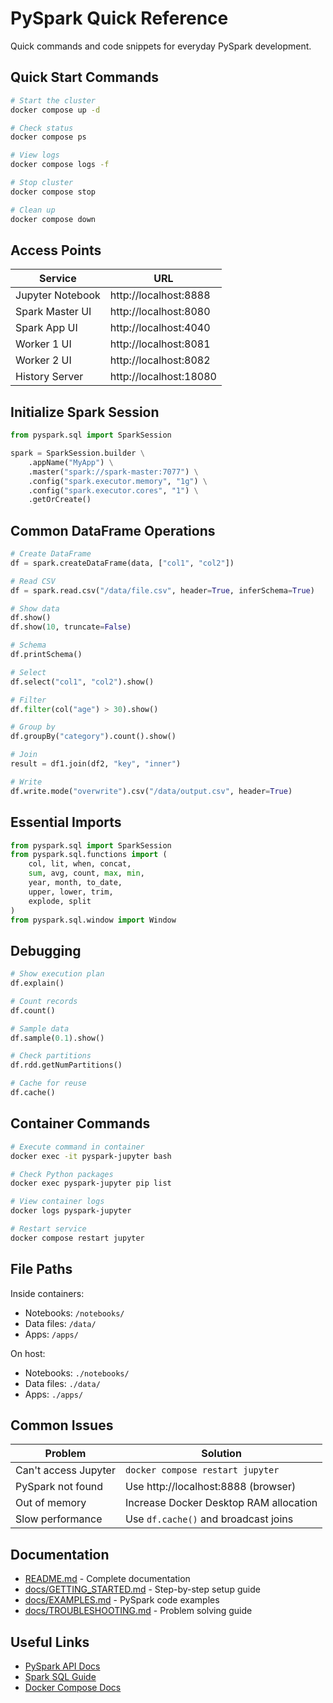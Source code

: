 # PySpark Quick Reference

Quick commands and code snippets for everyday PySpark development.

## Quick Start Commands

```bash
# Start the cluster
docker compose up -d

# Check status
docker compose ps

# View logs
docker compose logs -f

# Stop cluster
docker compose stop

# Clean up
docker compose down
```

## Access Points

| Service | URL |
|---------|-----|
| Jupyter Notebook | http://localhost:8888 |
| Spark Master UI | http://localhost:8080 |
| Spark App UI | http://localhost:4040 |
| Worker 1 UI | http://localhost:8081 |
| Worker 2 UI | http://localhost:8082 |
| History Server | http://localhost:18080 |

## Initialize Spark Session

```python
from pyspark.sql import SparkSession

spark = SparkSession.builder \
    .appName("MyApp") \
    .master("spark://spark-master:7077") \
    .config("spark.executor.memory", "1g") \
    .config("spark.executor.cores", "1") \
    .getOrCreate()
```

## Common DataFrame Operations

```python
# Create DataFrame
df = spark.createDataFrame(data, ["col1", "col2"])

# Read CSV
df = spark.read.csv("/data/file.csv", header=True, inferSchema=True)

# Show data
df.show()
df.show(10, truncate=False)

# Schema
df.printSchema()

# Select
df.select("col1", "col2").show()

# Filter
df.filter(col("age") > 30).show()

# Group by
df.groupBy("category").count().show()

# Join
result = df1.join(df2, "key", "inner")

# Write
df.write.mode("overwrite").csv("/data/output.csv", header=True)
```

## Essential Imports

```python
from pyspark.sql import SparkSession
from pyspark.sql.functions import (
    col, lit, when, concat,
    sum, avg, count, max, min,
    year, month, to_date,
    upper, lower, trim,
    explode, split
)
from pyspark.sql.window import Window
```

## Debugging

```python
# Show execution plan
df.explain()

# Count records
df.count()

# Sample data
df.sample(0.1).show()

# Check partitions
df.rdd.getNumPartitions()

# Cache for reuse
df.cache()
```

## Container Commands

```bash
# Execute command in container
docker exec -it pyspark-jupyter bash

# Check Python packages
docker exec pyspark-jupyter pip list

# View container logs
docker logs pyspark-jupyter

# Restart service
docker compose restart jupyter
```

## File Paths

Inside containers:
- Notebooks: `/notebooks/`
- Data files: `/data/`
- Apps: `/apps/`

On host:
- Notebooks: `./notebooks/`
- Data files: `./data/`
- Apps: `./apps/`

## Common Issues

| Problem | Solution |
|---------|----------|
| Can't access Jupyter | `docker compose restart jupyter` |
| PySpark not found | Use http://localhost:8888 (browser) |
| Out of memory | Increase Docker Desktop RAM allocation |
| Slow performance | Use `df.cache()` and broadcast joins |

## Documentation

- [README.md](README.md) - Complete documentation
- [docs/GETTING_STARTED.md](docs/GETTING_STARTED.md) - Step-by-step setup guide
- [docs/EXAMPLES.md](docs/EXAMPLES.md) - PySpark code examples
- [docs/TROUBLESHOOTING.md](docs/TROUBLESHOOTING.md) - Problem solving guide

## Useful Links

- [PySpark API Docs](https://spark.apache.org/docs/latest/api/python/)
- [Spark SQL Guide](https://spark.apache.org/docs/latest/sql-programming-guide.html)
- [Docker Compose Docs](https://docs.docker.com/compose/)
